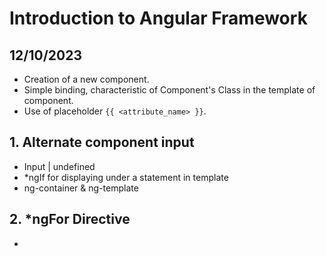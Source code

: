 # Introduction to Angular Framework

## 12/10/2023

- Creation of a new component.
- Simple binding, characteristic of Component's Class in the template of component.
- Use of placeholder `{{ <attribute_name> }}`.

## 1. Alternate component input

- Input | undefined
- *ngIf for displaying under a statement in template
- ng-container & ng-template

## 2. *ngFor Directive

- 
